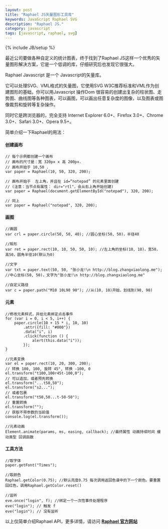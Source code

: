 ```yaml
---
layout: post
title: "Raphael JS矢量图形工具库"
keywords: JavaScript Raphael SVG
description: "Raphael JS."
category: javascript
tags: [javascript, raphael, svg]
---
```

{% include JB/setup %}

最近公司要做各种自定义的统计图表，终于找到了Raphael JS这样一个优秀的矢量图形解决方案，它是一个低调的库，仔细研究后也发现它很强大。

Raphael Javascript 是一个 Javascript的矢量库。

它可以处理SVG、VML格式的矢量图，它使用SVG W3C推荐标准和VML作为创建图形的基础，你可以用Javascript 操作Dom 很容易的创建出复杂的柱状图、走势图、曲线图等各种图表，可以画图，可以画出任意复杂度的图像，以及图表或图像裁剪和旋转等复杂操作。

同时它是跨浏览器的，完全支持 Internet Explorer 6.0+、Firefox 3.0+、Chrome 3.0+、Safari 3.0+、Opera 9.5+。

<!-- more -->

简单介绍一下Raphael的用法：

#### 创建画布

```
// 每个示例都创建一个画布
// 画布的尺寸是：宽 320px x 高 200px.
// 画布开始于 10,50 .
var paper = Raphael(10, 50, 320, 200);

// 画布开始于  左上角，并且在 id=“notepad” 的元素里面创建
// (注意：当节点有属性： dir="rtl"，会从右上角开始创建)
var paper = Raphael(document.getElementById("notepad"), 320, 200);

// 同上
var paper = Raphael("notepad", 320, 200);
```

#### 画图

```
//画圆 
var crl = paper.circle(50, 50, 40); //圆心坐标(50, 50)，半径40

//矩形
var ret = paper.rect(10, 10, 50, 50, 10); //左上角的坐标(10, 10)，宽50，高50，圆角半径10(默认为0)

//文字
var txt = paper.text(50, 50, "张小龙!\n http://blog.zhangxiaolong.me"); //中心坐标(50, 50)，文字为"张小龙!\n http://blog.zhangxiaolong.me"

//自定义路径
var c = paper.path("M10 10L90 90"); //从(10, 10)开始，划线到(90, 90)
```

#### 元素

```
//修改元素样式，并给元素绑定点击事件
for (var i = 0, i < 5, i++) {
    paper.circle(10 + 15 * i, 10, 10)
        .attr({fill: "#000"})
        .data("i", i)
        .click(function () {
            alert(this.data("i"));
        });
}

//元素变换
var el = paper.rect(10, 20, 300, 200);
// 转换 100, 100, 旋转 45°, 转换 -100, 0
el.transform("t100,100r45t-100,0");
// 可以追加，或者预先转换
el.transform("...t50,50");
el.transform("s2...");
// 或者包裹
el.transform("t50,50...t-50-50");
// 重置转换
el.transform("");
// 获取不带参数的当前值
console.log(el.transform());

//元素动画
Element.animate(params, ms, easing, callback); //最终属性 动画持续时间 缓动类型 回调函数
```

#### 工具方法

```
//取字体
paper.getFont("Times");

//取颜色
Raphael.getColor(0.75); //默认亮度0.75 每次调用返回色谱中的下一个颜色。要重置回红色，调用Raphael.getColor.reset()

//监听
eve.once("login", f); //绑定一个一次性事件处理程序
eve("login"); // 触发 f
eve("login"); // 没有监听
```

以上仅简单介绍Raphael API，更多详情，请访问 **[Raphael 官方网站](http://raphaeljs.com/)**







